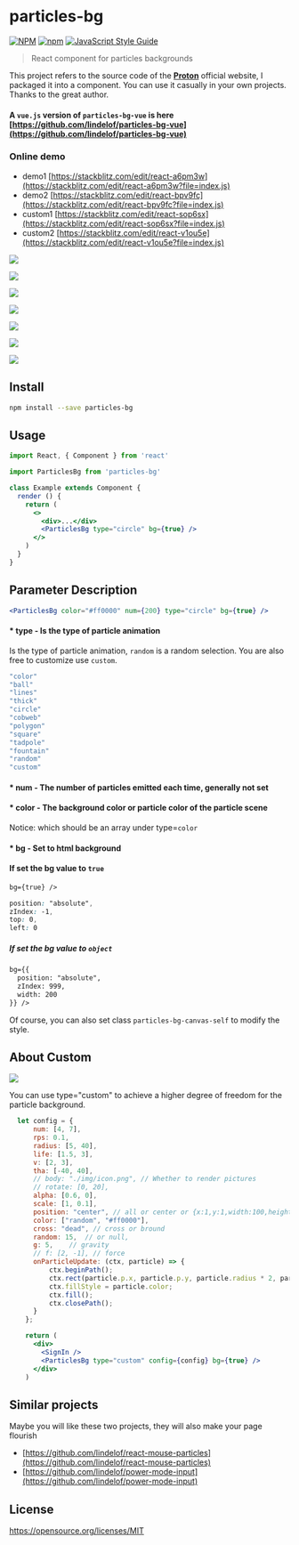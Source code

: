 # particles-bg

[![NPM](https://img.shields.io/npm/v/particles-bg.svg)](https://www.npmjs.com/package/particles-bg) [![npm](https://img.shields.io/npm/dm/particles-bg)](https://www.npmjs.com/package/particles-bg) [![JavaScript Style Guide](https://img.shields.io/badge/code_style-standard-brightgreen.svg)](https://standardjs.com)

> React component for particles backgrounds

This project refers to the source code of the [__Proton__](https://github.com/drawcall/Proton) official website, I packaged it into a component. You can use it casually in your own projects. Thanks to the great author.

#### A `vue.js` version of `particles-bg-vue` is here [https://github.com/lindelof/particles-bg-vue](https://github.com/lindelof/particles-bg-vue)

### Online demo
* demo1 [https://stackblitz.com/edit/react-a6pm3w](https://stackblitz.com/edit/react-a6pm3w?file=index.js)
* demo2 [https://stackblitz.com/edit/react-bpv9fc](https://stackblitz.com/edit/react-bpv9fc?file=index.js)
* custom1 [https://stackblitz.com/edit/react-sop6sx](https://stackblitz.com/edit/react-sop6sx?file=index.js)
* custom2 [https://stackblitz.com/edit/react-v1ou5e](https://stackblitz.com/edit/react-v1ou5e?file=index.js)

![](https://github.com/lindelof/particles-bg/blob/master/image/01.jpg?raw=true)

![](https://github.com/lindelof/particles-bg/blob/master/image/02.jpg?raw=true)

![](https://github.com/lindelof/particles-bg/blob/master/image/03.jpg?raw=true)

![](https://github.com/lindelof/particles-bg/blob/master/image/04.jpg?raw=true)

![](https://github.com/lindelof/particles-bg/blob/master/image/05.jpg?raw=true)

![](https://github.com/lindelof/particles-bg/blob/master/image/06.jpg?raw=true)

![](https://github.com/lindelof/particles-bg/blob/master/image/07.jpg?raw=true)

## Install

```bash
npm install --save particles-bg
```

## Usage

```jsx
import React, { Component } from 'react'

import ParticlesBg from 'particles-bg'

class Example extends Component {
  render () {
    return (
      <>
        <div>...</div>
        <ParticlesBg type="circle" bg={true} />
      </>
    )
  }
}
```

## Parameter Description
```jsx
<ParticlesBg color="#ff0000" num={200} type="circle" bg={true} />
```
#### * type - Is the type of particle animation
Is the type of particle animation, `random` is a random selection. You are also free to customize use `custom`.

```js
"color"
"ball"
"lines"
"thick"
"circle"
"cobweb"
"polygon"
"square"
"tadpole"
"fountain"
"random"
"custom"
```

#### * num - The number of particles emitted each time, generally not set

#### * color - The background color or particle color of the particle scene
Notice: which should be an array under type=`color`

#### * bg - Set to html background

#### If set the bg value to `true`
```html
bg={true} />
```

```css
position: "absolute",
zIndex: -1,
top: 0,
left: 0
```
##### If set the bg value to `object`

```html
bg={{
  position: "absolute",
  zIndex: 999,
  width: 200
}} />
```

Of course, you can also set class `particles-bg-canvas-self` to modify the style.

## About Custom

![](https://github.com/lindelof/particles-bg/blob/master/image/08.jpg?raw=true)

You can use type="custom" to achieve a higher degree of freedom for the particle background.

```jsx
  let config = {
      num: [4, 7],
      rps: 0.1,
      radius: [5, 40],
      life: [1.5, 3],
      v: [2, 3],
      tha: [-40, 40],
      // body: "./img/icon.png", // Whether to render pictures
      // rotate: [0, 20],
      alpha: [0.6, 0],
      scale: [1, 0.1],
      position: "center", // all or center or {x:1,y:1,width:100,height:100}
      color: ["random", "#ff0000"],
      cross: "dead", // cross or bround
      random: 15,  // or null,
      g: 5,    // gravity
      // f: [2, -1], // force
      onParticleUpdate: (ctx, particle) => {
          ctx.beginPath();
          ctx.rect(particle.p.x, particle.p.y, particle.radius * 2, particle.radius * 2);
          ctx.fillStyle = particle.color;
          ctx.fill();
          ctx.closePath();
      }
    };

    return (
      <div>
        <SignIn />
        <ParticlesBg type="custom" config={config} bg={true} />
      </div>
    )
```

## Similar projects
Maybe you will like these two projects, they will also make your page flourish
* [https://github.com/lindelof/react-mouse-particles](https://github.com/lindelof/react-mouse-particles)
* [https://github.com/lindelof/power-mode-input](https://github.com/lindelof/power-mode-input)

## License

https://opensource.org/licenses/MIT
